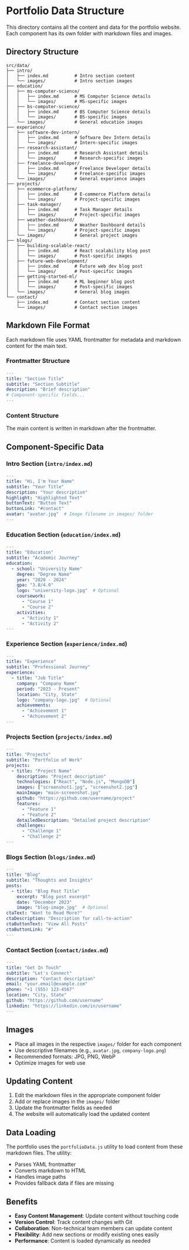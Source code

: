 # Portfolio Data Structure

This directory contains all the content and data for the portfolio website. Each component has its own folder with markdown files and images.

## Directory Structure

```
src/data/
├── intro/
│   ├── index.md          # Intro section content
│   └── images/           # Intro section images
├── education/
│   ├── ms-computer-science/
│   │   ├── index.md      # MS Computer Science details
│   │   └── images/       # MS-specific images
│   ├── bs-computer-science/
│   │   ├── index.md      # BS Computer Science details
│   │   └── images/       # BS-specific images
│   └── images/           # General education images
├── experience/
│   ├── software-dev-intern/
│   │   ├── index.md      # Software Dev Intern details
│   │   └── images/       # Intern-specific images
│   ├── research-assistant/
│   │   ├── index.md      # Research Assistant details
│   │   └── images/       # Research-specific images
│   ├── freelance-developer/
│   │   ├── index.md      # Freelance Developer details
│   │   └── images/       # Freelance-specific images
│   └── images/           # General experience images
├── projects/
│   ├── ecommerce-platform/
│   │   ├── index.md      # E-commerce Platform details
│   │   └── images/       # Project-specific images
│   ├── task-manager/
│   │   ├── index.md      # Task Manager details
│   │   └── images/       # Project-specific images
│   ├── weather-dashboard/
│   │   ├── index.md      # Weather Dashboard details
│   │   └── images/       # Project-specific images
│   └── images/           # General project images
├── blogs/
│   ├── building-scalable-react/
│   │   ├── index.md      # React scalability blog post
│   │   └── images/       # Post-specific images
│   ├── future-web-development/
│   │   ├── index.md      # Future web dev blog post
│   │   └── images/       # Post-specific images
│   ├── getting-started-ml/
│   │   ├── index.md      # ML beginner blog post
│   │   └── images/       # Post-specific images
│   └── images/           # General blog images
└── contact/
    ├── index.md          # Contact section content
    └── images/           # Contact section images
```

## Markdown File Format

Each markdown file uses YAML frontmatter for metadata and markdown content for the main text.

### Frontmatter Structure

```yaml
---
title: "Section Title"
subtitle: "Section Subtitle"
description: "Brief description"
# Component-specific fields...
---
```

### Content Structure

The main content is written in markdown after the frontmatter.

## Component-Specific Data

### Intro Section (`intro/index.md`)

```yaml
---
title: "Hi, I'm Your Name"
subtitle: "Your Title"
description: "Your description"
highlight: "Highlighted Text"
buttonText: "Button Text"
buttonLink: "#contact"
avatar: "avatar.jpg"  # Image filename in images/ folder
---
```

### Education Section (`education/index.md`)

```yaml
---
title: "Education"
subtitle: "Academic Journey"
education:
  - school: "University Name"
    degree: "Degree Name"
    year: "2020 - 2024"
    gpa: "3.8/4.0"
    logo: "university-logo.jpg"  # Optional
    coursework:
      - "Course 1"
      - "Course 2"
    activities:
      - "Activity 1"
      - "Activity 2"
---
```

### Experience Section (`experience/index.md`)

```yaml
---
title: "Experience"
subtitle: "Professional Journey"
experience:
  - title: "Job Title"
    company: "Company Name"
    period: "2023 - Present"
    location: "City, State"
    logo: "company-logo.jpg"  # Optional
    achievements:
      - "Achievement 1"
      - "Achievement 2"
---
```

### Projects Section (`projects/index.md`)

```yaml
---
title: "Projects"
subtitle: "Portfolio of Work"
projects:
  - title: "Project Name"
    description: "Project description"
    technologies: ["React", "Node.js", "MongoDB"]
    images: ["screenshot1.jpg", "screenshot2.jpg"]
    mainImage: "main-screenshot.jpg"
    github: "https://github.com/username/project"
    features:
      - "Feature 1"
      - "Feature 2"
    detailedDescription: "Detailed project description"
    challenges:
      - "Challenge 1"
      - "Challenge 2"
---
```

### Blogs Section (`blogs/index.md`)

```yaml
---
title: "Blog"
subtitle: "Thoughts and Insights"
posts:
  - title: "Blog Post Title"
    excerpt: "Blog post excerpt"
    date: "December 2023"
    image: "blog-image.jpg"  # Optional
ctaText: "Want to Read More?"
ctaDescription: "Description for call-to-action"
ctaButtonText: "View All Posts"
ctaButtonLink: "#"
---
```

### Contact Section (`contact/index.md`)

```yaml
---
title: "Get In Touch"
subtitle: "Let's Connect"
description: "Contact description"
email: "your.email@example.com"
phone: "+1 (555) 123-4567"
location: "City, State"
github: "https://github.com/username"
linkedin: "https://linkedin.com/in/username"
---
```

## Images

- Place all images in the respective `images/` folder for each component
- Use descriptive filenames (e.g., `avatar.jpg`, `company-logo.png`)
- Recommended formats: JPG, PNG, WebP
- Optimize images for web use

## Updating Content

1. Edit the markdown files in the appropriate component folder
2. Add or replace images in the `images/` folder
3. Update the frontmatter fields as needed
4. The website will automatically load the updated content

## Data Loading

The portfolio uses the `portfolioData.js` utility to load content from these markdown files. The utility:

- Parses YAML frontmatter
- Converts markdown to HTML
- Handles image paths
- Provides fallback data if files are missing

## Benefits

- **Easy Content Management**: Update content without touching code
- **Version Control**: Track content changes with Git
- **Collaboration**: Non-technical team members can update content
- **Flexibility**: Add new sections or modify existing ones easily
- **Performance**: Content is loaded dynamically as needed

